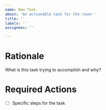 ```yaml
---
name: New Task
about: 'An actionable task for the rover '
title: ''
labels: ''
assignees: ''

---
```


# Rationale

What is this task trying to accomplish and why?

# Required Actions

- [ ] Specific steps for the task

